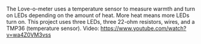 The Love-o-meter uses a temperature sensor to measure warmth and turn on LEDs depending on the amount of heat. More heat means more LEDs turn on. This project uses three LEDs, three 22-ohm resistors, wires, and a TMP36 (temperature sensor). Video: https://www.youtube.com/watch?v=wa4Z0VM3vss
